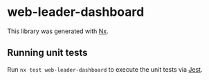 # web-leader-dashboard

This library was generated with [Nx](https://nx.dev).

## Running unit tests

Run `nx test web-leader-dashboard` to execute the unit tests via [Jest](https://jestjs.io).

